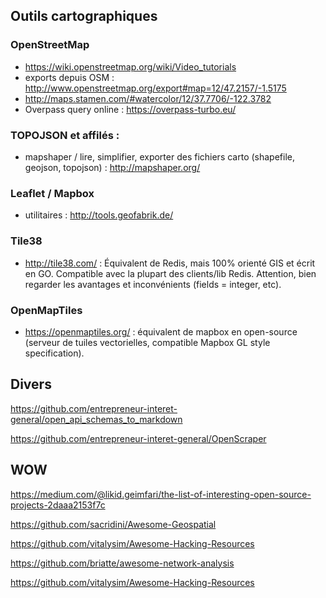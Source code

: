 ## Outils cartographiques

### OpenStreetMap

- <https://wiki.openstreetmap.org/wiki/Video_tutorials>
- exports depuis OSM : <http://www.openstreetmap.org/export#map=12/47.2157/-1.5175>
- <http://maps.stamen.com/#watercolor/12/37.7706/-122.3782>
- Overpass query online : <https://overpass-turbo.eu/>

### TOPOJSON et affilés :

- mapshaper / lire, simplifier, exporter des fichiers carto (shapefile, geojson, topojson) : <http://mapshaper.org/>

### Leaflet / Mapbox

- utilitaires : <http://tools.geofabrik.de/>

### Tile38

- <http://tile38.com/> : Équivalent de Redis, mais 100% orienté GIS et écrit en GO. Compatible avec la plupart des clients/lib Redis. Attention, bien regarder les avantages et inconvénients (fields = integer, etc).

### OpenMapTiles

- <https://openmaptiles.org/> : équivalent de mapbox en open-source (serveur de tuiles vectorielles, compatible Mapbox GL style specification).

## Divers

<https://github.com/entrepreneur-interet-general/open_api_schemas_to_markdown>

https://github.com/entrepreneur-interet-general/OpenScraper

## WOW

<https://medium.com/@likid.geimfari/the-list-of-interesting-open-source-projects-2daaa2153f7c>

https://github.com/sacridini/Awesome-Geospatial

https://github.com/vitalysim/Awesome-Hacking-Resources

https://github.com/briatte/awesome-network-analysis

https://github.com/vitalysim/Awesome-Hacking-Resources